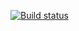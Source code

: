 [![Build status](https://build.appcenter.ms/v0.1/apps/ed89e352-dc56-4b5c-a431-f0d5794a4411/branches/master/badge)](https://appcenter.ms)
